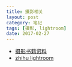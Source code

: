 ```yaml
---
title: 摄影相关
layout: post
category: 笔记
tags: [摄影, lightroom]
date: 2017-02-27
---
```


* [摄影书籍资料](http://www.yimuhe.com/u/dianzishuxiazai-16-9.html)
* [zhihu lightroom](https://www.zhihu.com/question/31296921)